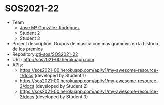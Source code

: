 # SOS2021-22
- Team
  - [Jose Mª González Rodríguez](https://github.com/josgonrod7)
  - Student 2
  - Student 3
- Project description: Grupos de musica con mas grammys en la historia de los premios
- Repository:[gti-sos/SOS2021-22](https://github.com/gti-sos/SOS2021) 
- URL: http://sos2021-00.herokuapp.com
- APIs:
  - https://sos2021-00.herokuapp.com/api/v1/my-awesome-resource-1/docs (developed by Student 1)
  - https://sos2021-00.herokuapp.com/api/v1/my-awesome-resource-2/docs (developed by Student 2)
  - https://sos2021-00.herokuapp.com/api/v1/my-awesome-resource-3/docs (developed by Student 3)

